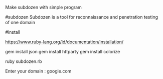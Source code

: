 Make subdozen with simple program

#subdozen
Subdozen is a tool for reconnaissance and penetration testing of one domain

#install

https://www.ruby-lang.org/id/documentation/installation/

gem install json
gem install httparty
gem install colorize

ruby subdozen.rb

Enter your domain : google.com
